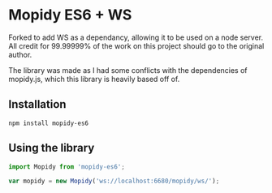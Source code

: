 Mopidy ES6 + WS
======

Forked to add WS as a dependancy, allowing it to be used on a node server. All credit for 99.99999% of the work on this project should go to the original author.

The library was made as I had some conflicts with the dependencies of mopidy.js, which this library is heavily based off of.

## Installation

`npm install mopidy-es6`

## Using the library

```js
import Mopidy from 'mopidy-es6';

var mopidy = new Mopidy('ws://localhost:6680/mopidy/ws/');
```
